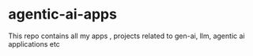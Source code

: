 # agentic-ai-apps
This repo contains all my apps , projects related to gen-ai, llm, agentic ai applications etc
